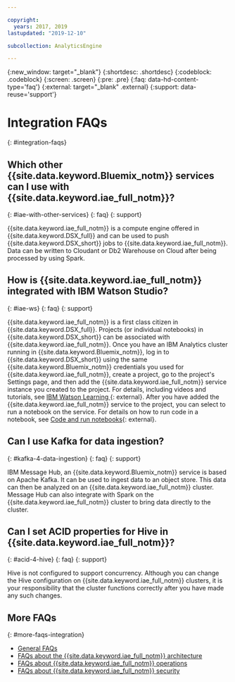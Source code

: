 ```yaml
---

copyright:
  years: 2017, 2019
lastupdated: "2019-12-10"

subcollection: AnalyticsEngine

---
```


{:new_window: target="_blank"}
{:shortdesc: .shortdesc}
{:codeblock: .codeblock}
{:screen: .screen}
{:pre: .pre}
{:faq: data-hd-content-type='faq'}
{:external: target="_blank" .external}
{:support: data-reuse='support'}


# Integration FAQs
{: #integration-faqs}

## Which other {{site.data.keyword.Bluemix_notm}} services can I use with {{site.data.keyword.iae_full_notm}}?
{: #iae-with-other-services}
{: faq}
{: support}

{{site.data.keyword.iae_full_notm}} is a compute engine offered in {{site.data.keyword.DSX_full}} and can be used to push {{site.data.keyword.DSX_short}} jobs to {{site.data.keyword.iae_full_notm}}. Data can be written to Cloudant or Db2 Warehouse on Cloud after being processed by using Spark.

## How is {{site.data.keyword.iae_full_notm}} integrated with IBM Watson Studio?
{: #iae-ws}
{: faq}
{: support}

{{site.data.keyword.iae_full_notm}} is a first class citizen in {{site.data.keyword.DSX_full}}. Projects (or individual notebooks) in
{{site.data.keyword.DSX_short}} can be associated with {{site.data.keyword.iae_full_notm}}. Once you have an
IBM Analytics cluster running in {{site.data.keyword.Bluemix_notm}}, log in to {{site.data.keyword.DSX_short}} using the same {{site.data.keyword.Bluemix_notm}} credentials you used for {{site.data.keyword.iae_full_notm}}, create a project, go to the project's Settings page, and then add  the {{site.data.keyword.iae_full_notm}} service instance you created to the  project. For details, including videos and tutorials, see [IBM Watson Learning ](https://developer.ibm.com/clouddataservices/docs/analytics-engine/get-started/){: external}.
After you have added the {{site.data.keyword.iae_full_notm}} service to the project, you can select to run a notebook on the service. For details on how to run code in a notebook, see [Code and run notebooks](https://dataplatform.cloud.ibm.com/docs/content/wsj/analyze-data/code-run-notebooks.html){: external}.

## Can I use Kafka for data ingestion?
{: #kafka-4-data-ingestion}
{: faq}
{: support}

IBM Message Hub, an {{site.data.keyword.Bluemix_notm}} service is based on Apache Kafka. It can be used to ingest data to an object store. This data can then be analyzed on an {{site.data.keyword.iae_full_notm}} cluster. Message Hub can also integrate with Spark on the {{site.data.keyword.iae_full_notm}} cluster to bring data directly to the cluster.

## Can I set ACID properties for Hive in {{site.data.keyword.iae_full_notm}}?
{: #acid-4-hive}
{: faq}
{: support}

Hive is not configured to support concurrency. Although you can change the Hive configuration on {{site.data.keyword.iae_full_notm}} clusters, it is your responsibility that the cluster functions correctly after you have made any such changes.

## More FAQs
{: #more-faqs-integration}

- [General FAQs](/docs/services/AnalyticsEngine?topic=AnalyticsEngine-general-faqs)
- [FAQs about the {{site.data.keyword.iae_full_notm}} architecture](/docs/services/AnalyticsEngine?topic=AnalyticsEngine-faqs-architecture)
- [FAQs about {{site.data.keyword.iae_full_notm}} operations](/docs/services/AnalyticsEngine?topic=AnalyticsEngine-operations-faqs)
- [FAQs about {{site.data.keyword.iae_full_notm}} security](/docs/services/AnalyticsEngine?topic=AnalyticsEngine-security-faqs)
